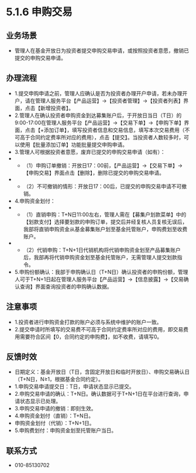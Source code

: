 # 5.1.6 申购交易
## <i class="hicon lb1"></i>业务场景
- 管理人在基金开放日为投资者提交申购交易申请，或按照投资者意愿，撤销已提交的申购交易申请。

## <i class="hicon lb2"></i>办理流程
- 1.提交申购申请之前，管理人应确认是否为投资者办理开户申请，若未办理开户，请在管理人服务平台【产品运营】->【投资者管理】->【投资者列表】界面，点击【新增投资者】。
- 2.管理人在确认投资者申购资金到达募集账户后，于开放日当日（T日）的9:00-17:00在管理人服务平台【产品运营】->【交易下单】->【申购下单】界面，点击【+添加订单】，填写投资者信息和交易信息，填写本次交易费用（不可高于合同约定费率所对应的费用），点击【提交】。当投资者人数较多时，可以使用【批量添加订单】功能批量提交申购申请。
- 3.管理人可根据投资者意愿，废弃已提交的申购交易申请（如有）：
- - （1）申购订单撤销：开放日17：00前，【产品运营】->【交易下单】->【申购交易】界面点击【删除】，删除已提交的申购交易申请。
- - （2）不可撤销的情形：开放日17：00后，已提交的申购交易申请不可撤销。
- 4.申购资金划付：
- - （1）直销申购：T+N日11:00左右，管理人需在【募集户划款菜单】中的【划款支付】选择要划款的申购订单，提交后并经复核人员复核无误后，我部将直销申购资金从基金募集账户划至基金托管账户，申购费划至收费账户。
- - （2）代销申购：T+N+1日代销机构将代销申购资金划至产品募集账户后，我部再将代销申购资金划至基金托管账户，无需管理人提交划款指令。
- 5.申购份额确认：我部于申购确认日（T+N日）确认投资者的申购份额，管理人可于T+N+1日起在管理人服务平台【产品运营】->【信息披露】->【交易确认查询】界面查询投资者的申购确认数据。

## <i class="hicon lb3"></i>注意事项
- 1.投资者进行申购资金打款的账户必须与系统中维护的账户一致。
- 2.提交申请时所填写的交易费不可高于合同约定费率所对应的费用，即交易费用需要符合区间【0，合同约定的申购费】，如不收费，请填写0。

## <i class="hicon lb4"></i>反馈时效
- 日期定义：基金开放日（T日，含固定开放日和临时开放日）、申购交易确认日（T+N日，N≥1，根据基金合同约定）。
- 1.申购交易申请提交日：T日，申请状态显示已提交。
- 2.申购交易申请的确认：T+N日。确认数据可于T+N+1日在平台进行查询，申请状态显示已处理。
- 3.申购交易申请的撤销：即刻生效。
- 4.申购资金划付（直销）：T+N日。
- 申购资金划付（代销）：T+N+1日。
- 5.申购费划付：申购资金划至托管账户当日。

## <i class="hicon lb5"></i>联系方式
- 010-85130702

